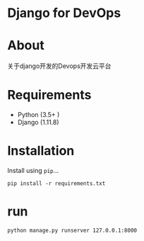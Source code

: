 # Django for DevOps

# About

关于django开发的Devops开发云平台

# Requirements

* Python (3.5+ )
* Django (1.11.8)

# Installation

Install using `pip`...

    pip install -r requirements.txt
    
# run

    python manage.py runserver 127.0.0.1:8000